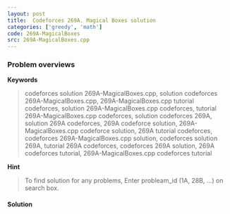 ```yaml
---
layout: post
title:  Codeforces 269A. Magical Boxes solution
categories: ['greedy', 'math']
code: 269A-MagicalBoxes
src: 269A-MagicalBoxes.cpp
---
```

### **Problem overviews**

**Keywords**
> codeforces solution 269A-MagicalBoxes.cpp, solution codeforces 269A-MagicalBoxes.cpp, 269A-MagicalBoxes.cpp tutorial codeforces, solution 269A-MagicalBoxes.cpp codeforces, tutorial 269A-MagicalBoxes.cpp codeforces, solution codeforces 269A, solution 269A codeforces, 269A codeforce solution, 269A-MagicalBoxes.cpp codeforce solution, 269A tutorial codeforces, codeforces 269A-MagicalBoxes.cpp solution, codeforces solution 269A, tutorial 269A codeforces, codeforces 269A solution, 269A codeforces tutorial, 269A-MagicalBoxes.cpp codeforces tutorial

**Hint**
> To find solution for any problems, Enter probleam_id (1A, 28B, ...) on search box. 

#### **Solution**



